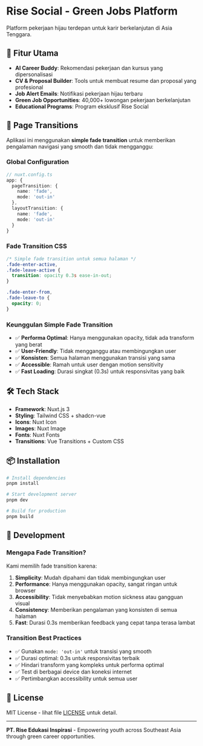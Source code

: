 # Rise Social - Green Jobs Platform

Platform pekerjaan hijau terdepan untuk karir berkelanjutan di Asia Tenggara.

## 🚀 Fitur Utama

- **AI Career Buddy**: Rekomendasi pekerjaan dan kursus yang dipersonalisasi
- **CV & Proposal Builder**: Tools untuk membuat resume dan proposal yang profesional
- **Job Alert Emails**: Notifikasi pekerjaan hijau terbaru
- **Green Job Opportunities**: 40,000+ lowongan pekerjaan berkelanjutan
- **Educational Programs**: Program eksklusif Rise Social

## 🎨 Page Transitions

Aplikasi ini menggunakan **simple fade transition** untuk memberikan pengalaman navigasi yang smooth dan tidak mengganggu:

### Global Configuration
```typescript
// nuxt.config.ts
app: {
  pageTransition: { 
    name: 'fade', 
    mode: 'out-in' 
  },
  layoutTransition: { 
    name: 'fade', 
    mode: 'out-in' 
  }
}
```

### Fade Transition CSS
```css
/* Simple fade transition untuk semua halaman */
.fade-enter-active,
.fade-leave-active {
  transition: opacity 0.3s ease-in-out;
}

.fade-enter-from,
.fade-leave-to {
  opacity: 0;
}
```

### Keunggulan Simple Fade Transition

- ✅ **Performa Optimal**: Hanya menggunakan opacity, tidak ada transform yang berat
- ✅ **User-Friendly**: Tidak mengganggu atau membingungkan user
- ✅ **Konsisten**: Semua halaman menggunakan transisi yang sama
- ✅ **Accessible**: Ramah untuk user dengan motion sensitivity
- ✅ **Fast Loading**: Durasi singkat (0.3s) untuk responsivitas yang baik

## 🛠️ Tech Stack

- **Framework**: Nuxt.js 3
- **Styling**: Tailwind CSS + shadcn-vue
- **Icons**: Nuxt Icon
- **Images**: Nuxt Image
- **Fonts**: Nuxt Fonts
- **Transitions**: Vue Transitions + Custom CSS

## 📦 Installation

```bash
# Install dependencies
pnpm install

# Start development server
pnpm dev

# Build for production
pnpm build
```

## 🎯 Development

### Mengapa Fade Transition?

Kami memilih fade transition karena:

1. **Simplicity**: Mudah dipahami dan tidak membingungkan user
2. **Performance**: Hanya menggunakan opacity, sangat ringan untuk browser
3. **Accessibility**: Tidak menyebabkan motion sickness atau gangguan visual
4. **Consistency**: Memberikan pengalaman yang konsisten di semua halaman
5. **Fast**: Durasi 0.3s memberikan feedback yang cepat tanpa terasa lambat

### Transition Best Practices

- ✅ Gunakan `mode: 'out-in'` untuk transisi yang smooth
- ✅ Durasi optimal: 0.3s untuk responsivitas terbaik
- ✅ Hindari transform yang kompleks untuk performa optimal
- ✅ Test di berbagai device dan koneksi internet
- ✅ Pertimbangkan accessibility untuk semua user

## 📄 License

MIT License - lihat file [LICENSE](LICENSE) untuk detail.

---

**PT. Rise Edukasi Inspirasi** - Empowering youth across Southeast Asia through green career opportunities.
